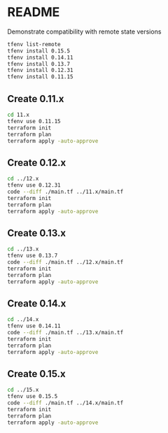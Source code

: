 # README
Demonstrate compatibility with remote state versions

```sh
tfenv list-remote
tfenv install 0.15.5
tfenv install 0.14.11
tfenv install 0.13.7
tfenv install 0.12.31
tfenv install 0.11.15
```

## Create 0.11.x
```sh
cd 11.x
tfenv use 0.11.15
terraform init
terraform plan 
terraform apply -auto-approve
```

## Create 0.12.x
```sh
cd ../12.x
tfenv use 0.12.31
code --diff ./main.tf ../11.x/main.tf  
terraform init
terraform plan 
terraform apply -auto-approve
```

## Create 0.13.x
```sh
cd ../13.x
tfenv use 0.13.7
code --diff ./main.tf ../12.x/main.tf  
terraform init
terraform plan 
terraform apply -auto-approve
```

## Create 0.14.x
```sh
cd ../14.x
tfenv use 0.14.11
code --diff ./main.tf ../13.x/main.tf  
terraform init
terraform plan 
terraform apply -auto-approve
```

## Create 0.15.x
```sh
cd ../15.x
tfenv use 0.15.5
code --diff ./main.tf ../14.x/main.tf  
terraform init
terraform plan 
terraform apply -auto-approve
```






